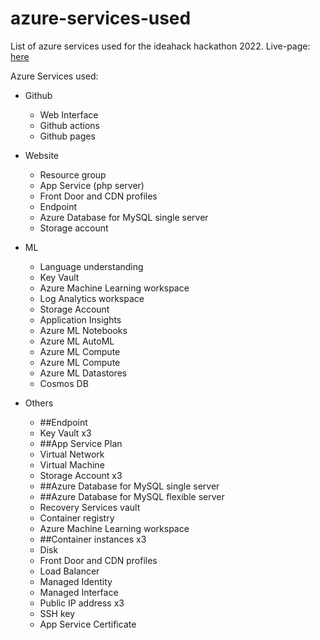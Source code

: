 # azure-services-used
List of azure services used for the ideahack hackathon 2022. Live-page: [here](https://cmore-ideahack22.github.io/azure-services-used/)

Azure Services used:
- Github
  - Web Interface
  - Github actions
  - Github pages

- Website
    - Resource group
    - App Service (php server) 
    - Front Door and CDN profiles 
    - Endpoint 
    - Azure Database for MySQL single server 
    - Storage account
    
- ML
  - Language understanding
  - Key Vault
  - Azure Machine Learning workspace
  - Log Analytics workspace
  - Storage Account
  - Application Insights
  - Azure ML Notebooks
  - Azure ML AutoML
  - Azure ML Compute
  - Azure ML Compute
  - Azure ML Datastores
  - Cosmos DB
  
- Others
  - ##Endpoint
  - Key Vault x3
  - ##App Service Plan
  - Virtual Network
  - Virtual Machine
  - Storage Account x3
  - ##Azure Database for MySQL single server
  - ##Azure Database for MySQL flexible server
  - Recovery Services vault
  - Container registry
  - Azure Machine Learning workspace
  - ##Container instances x3
  - Disk
  - Front Door and CDN profiles
  - Load Balancer
  - Managed Identity
  - Managed Interface
  - Public IP address x3
  - SSH key
  - App Service Certificate

